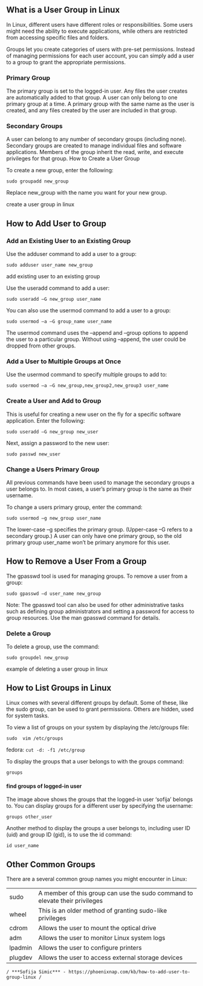 ## What is a User Group in Linux

In Linux, different users have different roles or responsibilities. Some users might need the ability to execute applications, while others are restricted from accessing specific files and folders.

Groups let you create categories of users with pre-set permissions. Instead of managing permissions for each user account, you can simply add a user to a group to grant the appropriate permissions.

### Primary Group

The primary group is set to the logged-in user. Any files the user creates are automatically added to that group. A user can only belong to one primary group at a time. A primary group with the same name as the user is created, and any files created by the user are included in that group.

### Secondary Groups

A user can belong to any number of secondary groups (including none). Secondary groups are created to manage individual files and software applications. Members of the group inherit the read, write, and execute privileges for that group.
How to Create a User Group

To create a new group, enter the following:

`sudo groupadd new_group`

Replace new_group with the name you want for your new group.

create a user group in linux

## How to Add User to Group

### Add an Existing User to an Existing Group

Use the adduser command to add a user to a group:

`sudo adduser user_name new_group`

add existing user to an existing group

Use the useradd command to add a user:

`sudo useradd –G new_group user_name`

You can also use the usermod command to add a user to a group:

`sudo usermod –a –G group_name user_name`

The usermod command uses the –append and –group options to append the user to a particular group. Without using –append, the user could be dropped from other groups.

### Add a User to Multiple Groups at Once

Use the usermod command to specify multiple groups to add to:

`sudo usermod –a –G new_group,new_group2,new_group3 user_name`

### Create a User and Add to Group

This is useful for creating a new user on the fly for a specific software application. Enter the following:

`sudo useradd –G new_group new_user`

Next, assign a password to the new user:

`sudo passwd new_user`

### Change a Users Primary Group

All previous commands have been used to manage the secondary groups a user belongs to. In most cases, a user’s primary group is the same as their username.

To change a users primary group, enter the command:

`sudo usermod –g new_group user_name`

The lower-case –g specifies the primary group. (Upper-case –G refers to a secondary group.) A user can only have one primary group, so the old primary group user_name won’t be primary anymore for this user.

## How to Remove a User From a Group

The gpasswd tool is used for managing groups. To remove a user from a group:

`sudo gpasswd –d user_name new_group`

Note: The gpasswd tool can also be used for other administrative tasks such as defining group administrators and setting a password for access to group resources. Use the man gpasswd command for details.

### Delete a Group

To delete a group, use the command:

`sudo groupdel new_group`

example of deleting a user group in linux

## How to List Groups in Linux

Linux comes with several different groups by default. Some of these, like the sudo group, can be used to grant permissions. Others are hidden, used for system tasks.

To view a list of groups on your system by displaying the /etc/groups file:

`sudo  vim /etc/groups`

fedora:
`cut -d: -f1 /etc/group`

To display the groups that a user belongs to with the groups command:

`groups`

#### find groups of logged-in user

The image above shows the groups that the logged-in user ‘sofija’ belongs to. You can display groups for a different user by specifying the username:

`groups other_user`

Another method to display the groups a user belongs to, including user ID (uid) and group ID (gid), is to use the id command:

`id user_name`

## Other Common Groups

There are a several common group names you might encounter in Linux:



|         |                                                                             |
| ------- | --------------------------------------------------------------------------- |
| sudo    | A member of this group can use the sudo command to elevate their privileges |
| wheel   | This is an older method of granting sudo-like privileges                    |
| cdrom   | Allows the user to mount the optical drive                                  |
| adm     | Allows the user to monitor Linux system logs                                |
| lpadmin | Allows the user to configure printers                                       |
| plugdev | Allows the user to access external storage devices                          |

    / ***Sofija Simic*** - https://phoenixnap.com/kb/how-to-add-user-to-group-linux /